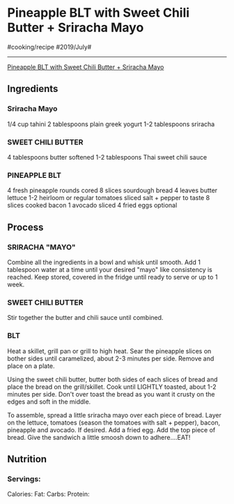 # Pineapple BLT with Sweet Chili Butter + Sriracha Mayo
#cooking/recipe #2019/July#
- - - -
 [Pineapple BLT with Sweet Chili Butter + Sriracha Mayo](https://www.halfbakedharvest.com/pineapple-blt-with-sweet-chili-butter-sriracha-mayo/) 

## Ingredients
### Sriracha Mayo
1/4 cup tahini
2 tablespoons plain greek yogurt
1-2 tablespoons sriracha

### SWEET CHILI BUTTER
4 tablespoons butter softened
1-2 tablespoons Thai sweet chili sauce

### PINEAPPLE BLT
4 fresh pineapple rounds cored
8 slices sourdough bread
4 leaves butter lettuce
1-2 heirloom or regular tomatoes sliced
salt + pepper to taste
8 slices cooked bacon
1 avocado sliced
4 fried eggs optional

## Process
### SRIRACHA "MAYO"
Combine all the ingredients in a bowl and whisk until smooth. Add 1 tablespoon water at a time until your desired "mayo" like consistency is reached. Keep stored, covered in the fridge until ready to serve or up to 1 week.

### SWEET CHILI BUTTER
Stir together the butter and chili sauce until combined.

### BLT
Heat a skillet, grill pan or grill to high heat. Sear the pineapple slices on bother sides until caramelized, about 2-3 minutes per side. Remove and place on a plate.

Using the sweet chili butter, butter both sides of each slices of bread and place the bread on the grill/skillet. Cook until LIGHTLY toasted, about 1-2 minutes per side. Don't over toast the bread as you want it crusty on the edges and soft in the middle.

To assemble, spread a little sriracha mayo over each piece of bread. Layer on the lettuce, tomatoes (season the tomatoes with salt + pepper), bacon, pineapple and avocado. If desired. Add a fried egg. Add the top piece of bread. Give the sandwich a little smoosh down to adhere....EAT!

## Nutrition
### Servings:
Calories: 
Fat: 
Carbs: 
Protein: 